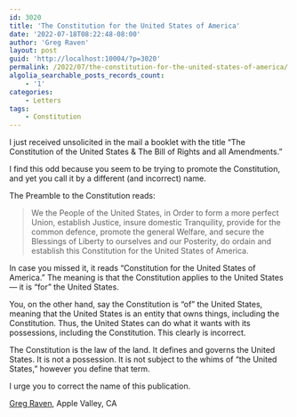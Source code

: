 ```yaml
---
id: 3020
title: 'The Constitution for the United States of America'
date: '2022-07-18T08:22:48-08:00'
author: 'Greg Raven'
layout: post
guid: 'http://localhost:10004/?p=3020'
permalink: /2022/07/the-constitution-for-the-united-states-of-america/
algolia_searchable_posts_records_count:
    - '1'
categories:
    - Letters
tags:
    - Constitution
---
```


I just received unsolicited in the mail a booklet with the title “The Constitution of the United States &amp; The Bill of Rights and all Amendments.”

I find this odd because you seem to be trying to promote the Constitution, and yet you call it by a different (and incorrect) name.

The Preamble to the Constitution reads:

> We the People of the United States, in Order to form a more perfect Union, establish Justice, insure domestic Tranquility, provide for the common defence, promote the general Welfare, and secure the Blessings of Liberty to ourselves and our Posterity, do ordain and establish this Constitution for the United States of America.

In case you missed it, it reads “Constitution for the United States of America.” The meaning is that the Constitution applies to the United States — it is “for” the United States.

You, on the other hand, say the Constitution is “of” the United States, meaning that the United States is an entity that owns things, including the Constitution. Thus, the United States can do what it wants with its possessions, including the Constitution. This clearly is incorrect.

The Constitution is the law of the land. It defines and governs the United States. It is not a possession. It is not subject to the whims of “the United States,” however you define that term.

I urge you to correct the name of this publication.

[Greg Raven](https://www.gregraven.org/), Apple Valley, CA